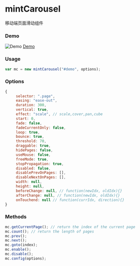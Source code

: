 # mintCarousel
移动端页面滑动组件

### Demo

![Demo](http://chart.apis.google.com/chart?cht=qr&chs=200x200&chl=http%3A//cople.github.io/mintCarousel/&chld=H|0)
[Demo](http://cople.github.io/mintCarousel/)

### Usage

```js
var mc = new mintCarousel("#demo", options);
```

### Options

```js
{
     selector: ".page",
     easing: "ease-out",
     duration: 300,
     vertical: true,
     effect: "scale", // scale,cover,pan,cube
     start: 0,
     fade: false,
     fadeCurrentOnly: false,
     loop: true,
     bounce: true,
     threshold: 70,
     draggable: true,
     hidePages: false,
     useMouse: false,
     freeMode: true,
     stopPropagation: true,
     disabled: false,
     disablePrevOnPages: [],
     disableNextOnPages: [],
     width: null,
     height: null,
     beforeChange: null, // function(newIdx, oldIdx){}
     afterChange: null, // function(newIdx, oldIdx){}
     onTouchend: null // function(currIdx, direction){}
}
```

### Methods

```js
mc.getCurrentPage(); // return the index of the current page
mc.count(); // return the length of pages
mc.prev();
mc.next();
mc.goto(index);
mc.enable();
mc.disable();
mc.config(options);
```